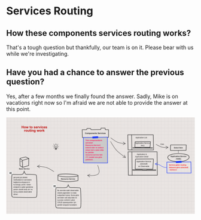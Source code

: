 # Services Routing

## How these components services routing works?

That's a tough question but thankfully, our team is on it. Please bear with us while we're investigating.

## Have you had a chance to answer the previous question?

Yes, after a few months we finally found the answer. Sadly, Mike is on vacations right now so I'm afraid we are not able to provide the answer at this point.

![img 1 : services-routing](../../../.gitbook/assets/screen-shot-2019-11-07-at-11.04.51.png)

